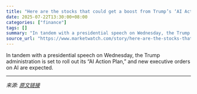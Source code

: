 ```yaml
---
title: "Here are the stocks that could get a boost from Trump’s ‘AI Action Plan’"
date: 2025-07-22T13:30:00+08:00
categories: ["finance"]
tags: []
summary: "In tandem with a presidential speech on Wednesday, the Trump administration is set to roll out its “AI Action Plan,” and new executive orders on AI are expected."
source_url: "https://www.marketwatch.com/story/here-are-the-stocks-that-could-get-a-boost-from-trumps-ai-action-plan-59c1c62b?mod=mw_rss_topstories"
---
```


In tandem with a presidential speech on Wednesday, the Trump administration is set to roll out its “AI Action Plan,” and new executive orders on AI are expected.

---

*来源: [原文链接](https://www.marketwatch.com/story/here-are-the-stocks-that-could-get-a-boost-from-trumps-ai-action-plan-59c1c62b?mod=mw_rss_topstories)*
